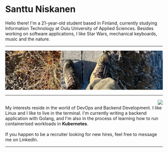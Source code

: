 # Santtu Niskanen

Hello there! I'm a 21-year-old student based in Finland, currently studying Information Technology at Oulu University of Applied Sciences.
Besides working on software applications, I like Star Wars, mechanical keyboards, music and the nature.

---

<p align="center">
    <img src="linkedinheader.jpeg">
</p>

---
<img align="right" src="https://github-readme-stats.vercel.app/api/top-langs/?username=santtuniskanen&hide_progress=true&theme=merko">
<br clear="left">
My interests reside in the world of DevOps and Backend Development. I like Linux and I like to live in the terminal.
I'm currently writing a backend application with Golang, and I'm also in the process of learning how to run containerised workloads in <strong>Kubernetes</strong>.
<br><br>
If you happen to be a recruiter looking for new hires, feel free to message me on LinkedIn.

---
